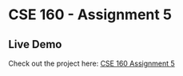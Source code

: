 # CSE 160 - Assignment 5

## Live Demo
Check out the project here: [CSE 160 Assignment 5](https://bamxo.github.io/cse160-asgn5/)
